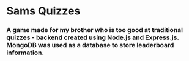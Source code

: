 # Sams Quizzes

<h3>A game made for my brother who is too good at traditional quizzes - backend created using Node.js and Express.js. MongoDB was used as a database to store leaderboard information.</h3>
